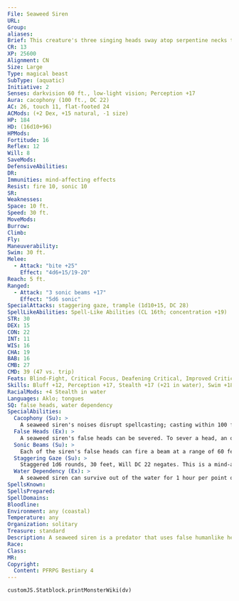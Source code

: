 ```yaml
---
File: Seaweed Siren
URL: 
Group: 
aliases: 
Brief: This creature's three singing heads sway atop serpentine necks that extend from a bulbous body split by a wide, toothy mouth.
CR: 13
XP: 25600
Alignment: CN
Size: Large
Type: magical beast
SubType: (aquatic)
Initiative: 2
Senses: darkvision 60 ft., low-light vision; Perception +17
Aura: cacophony (100 ft., DC 22)
AC: 26, touch 11, flat-footed 24
ACMods: (+2 Dex, +15 natural, -1 size)
HP: 184
HD: (16d10+96)
HPMods: 
Fortitude: 16
Reflex: 12
Will: 8
SaveMods: 
DefensiveAbilities: 
DR: 
Immunities: mind-affecting effects
Resist: fire 10, sonic 10
SR: 
Weaknesses: 
Space: 10 ft.
Speed: 30 ft.
MoveMods: 
Burrow: 
Climb: 
Fly: 
Maneuverability: 
Swim: 30 ft.
Melee: 
  - Attack: "bite +25"
    Effect: "4d6+15/19-20"
Reach: 5 ft.
Ranged: 
  - Attack: "3 sonic beams +17"
    Effect: "5d6 sonic"
SpecialAttacks: staggering gaze, trample (1d10+15, DC 28)
SpellLikeAbilities: Spell-Like Abilities (CL 16th; concentration +19)  At Will-shatter (DC 16)  3/day-charm monster (DC 18), quickened confusion (DC 18)  1/day-bestow curse (DC 18, ranged touch attack, 30 ft.)
STR: 30
DEX: 15
CON: 22
INT: 11
WIS: 16
CHA: 19
BAB: 16
CMB: 27
CMD: 39 (47 vs. trip)
Feats: Blind-Fight, Critical Focus, Deafening Critical, Improved Critical (bite), Point-Blank Shot, Power Attack, Quicken Spell-Like Ability (confusion), Skill Focus (Perception)
Skills: Bluff +12, Perception +17, Stealth +17 (+21 in water), Swim +18
RacialMods: +4 Stealth in water
Languages: Aklo; tongues
SQ: false heads, water dependency
SpecialAbilities:
  Cacophony (Su): >
    A seaweed siren's noises disrupt spellcasting; casting within 100 feet of a seaweed siren requires a concentration check (DC 15 + the level of the spell being cast). All other concentration checks and Perception checks involving hearing made inside the aura have their DCs increased by 5. A siren can begin or end this ability as a free action. This is a sonic effect.
  False Heads (Ex): >
    A seaweed siren's false heads can be severed. To sever a head, an opponent must make a sunder attempt with a slashing weapon targeting the head. A head is considered a separate weapon with hardness 0 and hit points equal to the siren's Hit Dice (typically 16 hp). To sever a head, an opponent must deal enough damage to reduce the head's hit points to 0 or fewer. Severing a head deals an amount of damage to the siren's body equal to the siren's Hit Dice. A siren can't attack with a severed head. A siren with no remaining heads can't use its cacophony ability or its spell-like abilities.
  Sonic Beams (Su): >
    Each of the siren's false heads can fire a beam at a range of 60 feet, dealing 4d6 points of sonic damage.
  Staggering Gaze (Su): >
    Staggered 1d6 rounds, 30 feet, Will DC 22 negates. This is a mind-affecting effect. The save DC is Charisma-based.
  Water Dependency (Ex): >
    A seaweed siren can survive out of the water for 1 hour per point of Constitution (typically 22 rounds). Beyond this limit, a seaweed siren begins to suffocate.
SpellsKnown: 
SpellsPrepared: 
SpellDomains: 
Bloodline: 
Environment: any (coastal)
Temperature: any
Organization: solitary
Treasure: standard
Description: A seaweed siren is a predator that uses false humanlike heads on its upper appendages in order to lure prey. The heads babble nonsense words and fragments of overheard sentences. If spoken to, they respond with words from a similar language. This behavior allows the seaweed siren to creep about under the water with only the heads showing, pretending to be swimming humanoids until it is ready to attack.
Race: 
Class: 
MR: 
Copyright:
  Content: PFRPG Bestiary 4
---
```

```dataviewjs
customJS.Statblock.printMonsterWiki(dv)
```
